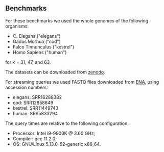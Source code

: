 Benchmarks
----------

For these benchmarks we used the whole genomes
of the following organisms:

- C. Elegans ("elegans")
- Gadus Morhua ("cod")
- Falco Tinnunculus ("kestrel")
- Homo Sapiens ("human")

for k = 31, 47, and 63.

The datasets can be downloaded from [zenodo](https://zenodo.org/record/7239205#.Y-K61OzMI-Q).

For streaming queries we used FASTQ files downloaded from [ENA](https://www.ebi.ac.uk/ena/browser/home), using accession numbers:

- elegans: SRR16288382
- cod: SRR12858649
- kestrel: SRR11449743
- human: SRR5833294

The query times are relative to the following configuration:

- Processor: Intel i9-9900K @ 3.60 GHz;
- Compiler: gcc 11.2.0;
- OS: GNU/Linux 5.13.0-52-generic x86_64.